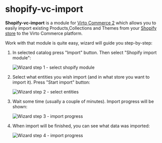 # shopify-vc-import
**Shopify-vc-import** is a module for [Virto Commerce 2](https://github.com/VirtoCommerce/vc-community) which allows you to easily import existing Products,Collections and Themes from your [Shopify store](http://www.shopify.com) to the Virto Commerce platform.

Work with that module is quite easy, wizard will guide you step-by-step:
1. In selected catalog press "Import" button. Then select "Shopify import module": 

   ![Wizard step 1 - select shopify module](https://www.alt-soft.com/images/github/Wizard-step-1.png)
2. Select what entities you wish import (and in what store you want to import it). Press "Start import" button:

   ![Wizard step 2 - select entities](https://www.alt-soft.com/images/github/Wizard-step-2.png)
3. Wait some time (usually a couple of minutes). Import progress will be shown:

   ![Wizard step 3 - import progress](https://www.alt-soft.com/images/github/Wizard-step-4.png)
4. When import will be finished, you can see what data was imported:

   ![Wizard step 4 - import progress](https://www.alt-soft.com/images/github/Wizard-step-3.png)
